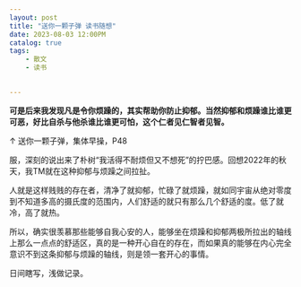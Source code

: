 ```yaml
---
layout: post
title: "送你一颗子弹 读书随想"
date: 2023-08-03 12:00PM
catalog: true
tags:
    - 散文
    - 读书
 

---
```


**可是后来我发现凡是令你烦躁的，其实帮助你防止抑郁。当然抑郁和烦躁谁比谁更可恶，好比自杀与他杀谁比谁更可怕，这个仁者见仁智者见智。**

↑ 送你一颗子弹，集体早操，P48

服，深刻的说出来了朴树“我活得不耐烦但又不想死”的拧巴感。回想2022年的秋天，我TM就在这种抑郁与烦躁之间拉扯。

人就是这样贱贱的存在者，清净了就抑郁，忙碌了就烦躁，就如同宇宙从绝对零度到不知道多高的摄氏度的范围内，人们舒适的就只有那么几个舒适的度。低了就冷，高了就热。

所以，确实很羡慕那些能够自我心安的人，能够坐在烦躁和抑郁两极所拉出的轴线上那么一点点的舒适区，真的是一种开心自在的存在，而如果真的能够在内心完全意识不到这条抑郁与烦躁的轴线，则是领一套开心的事情。

日间瞎写，浅做记录。